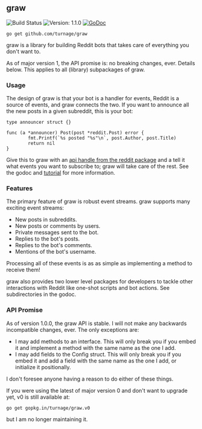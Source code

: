 graw
--------------------------------------------------------------------------------

![Build Status](https://travis-ci.org/turnage/graw.svg?branch=master)
![Version: 1.1.0](https://img.shields.io/badge/version-1.1.0-brightgreen.svg)
[![GoDoc](https://godoc.org/github.com/turnage/graw?status.svg)](https://godoc.org/github.com/turnage/graw)

    go get github.com/turnage/graw

graw is a library for building Reddit bots that takes care of everything you
don't want to.

As of major version 1, the API promise is: no breaking changes, ever. Details
below. This applies to all (library) subpackages of graw.

### Usage

The design of graw is that your bot is a handler for events, Reddit is a source
of events, and graw connects the two. If you want to announce all the new posts
in a given subreddit, this is your bot:

````
type announcer struct {}

func (a *announcer) Post(post *reddit.Post) error {
        fmt.Printf(`%s posted "%s"\n`, post.Author, post.Title)
        return nil
}
````

Give this to graw with an
[api handle from the reddit package](https://godoc.org/github.com/turnage/graw/reddit)
and a tell it what events you want to subscribe to; graw will take care of the
rest. See the godoc and [tutorial](https://github.com/turnage/graw/wiki/Tutorial) for
more information.

### Features

The primary feature of graw is robust event streams. graw supports many exciting
event streams:

* New posts in subreddits.
* New posts or comments by users.
* Private messages sent to the bot.
* Replies to the bot's posts.
* Replies to the bot's comments.
* Mentions of the bot's username.

Processing all of these events is as as simple as implementing a method to
receive them!

graw also provides two lower level packages for developers to tackle other
interactions with Reddit like one-shot scripts and bot actions. See
subdirectories in the godoc.

### API Promise

As of version 1.0.0, the graw API is stable. I will not make any backwards
incompatible changes, ever. The only exceptions are:

* I may add methods to an interface. This will only break you if you embed it
  and implement a method with the same name as the one I add.
* I may add fields to the Config struct. This will only break you if you embed
  it and add a field with the same name as the one I add, or initialize it
  positionally.

I don't foresee anyone having a reason to do either of these things. 

If you were using the latest of major version 0 and don't want to upgrade yet,
v0 is still available at:

    go get gopkg.in/turnage/graw.v0

but I am no longer maintaining it.
